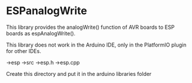 # ESPanalogWrite
This library provides the analogWrite() function of AVR boards to ESP boards as espAnalogWrite().

This library does not work in the Arduino IDE, only in the PlatformIO plugin for other IDEs.

->esp
  ->src
    ->esp.h
    ->esp.cpp
  
  Create this directory and put it in the arduino libraries folder
